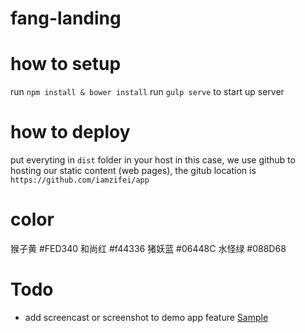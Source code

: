 # fang-landing

# how to setup

run `npm install & bower install`
run `gulp serve` to start up server

# how to deploy

put everyting in `dist` folder in your host
in this case, we use github to hosting our static content (web pages), the gitub location is `https://github.com/iamzifei/app`

# color

猴子黄 #FED340
和尚红 #f44336
猪妖蓝 #06448C
水怪绿 #088D68

# Todo

* add screencast or screenshot to demo app feature [Sample](https://culturedcode.com/things/iphone/)
